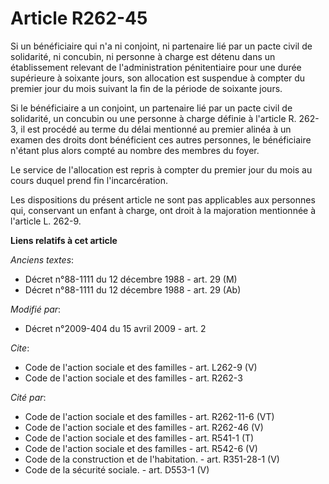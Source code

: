 # Article R262-45

Si un bénéficiaire qui n'a ni conjoint, ni partenaire lié par un pacte civil de solidarité, ni concubin, ni personne à charge
est détenu dans un établissement relevant de l'administration pénitentiaire pour une durée supérieure à soixante jours, son
allocation est suspendue à compter du premier jour du mois suivant la fin de la période de soixante jours. 

Si le bénéficiaire a un conjoint, un partenaire lié par un pacte civil de solidarité, un concubin ou une personne à charge
définie à l'article R. 262-3, il est procédé au terme du délai mentionné au premier alinéa à un examen des droits dont
bénéficient ces autres personnes, le bénéficiaire n'étant plus alors compté au nombre des membres du foyer. 

Le service de l'allocation est repris à compter du premier jour du mois au cours duquel prend fin l'incarcération. 

Les dispositions du présent article ne sont pas applicables aux personnes qui, conservant un enfant à charge, ont droit à la
majoration mentionnée à l'article L. 262-9.

**Liens relatifs à cet article**

_Anciens textes_:

  - Décret n°88-1111 du 12 décembre 1988 - art. 29 (M)
  - Décret n°88-1111 du 12 décembre 1988 - art. 29 (Ab)

_Modifié par_:

  - Décret n°2009-404 du 15 avril 2009 - art. 2

_Cite_:

  - Code de l'action sociale et des familles - art. L262-9 (V)
  - Code de l'action sociale et des familles - art. R262-3

_Cité par_:

  - Code de l'action sociale et des familles - art. R262-11-6 (VT)
  - Code de l'action sociale et des familles - art. R262-46 (V)
  - Code de l'action sociale et des familles - art. R541-1 (T)
  - Code de l'action sociale et des familles - art. R542-6 (V)
  - Code de la construction et de l'habitation. - art. R351-28-1 (V)
  - Code de la sécurité sociale. - art. D553-1 (V)
